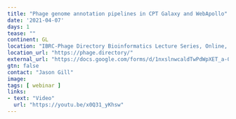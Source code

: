 ```yaml
---
title: "Phage genome annotation pipelines in CPT Galaxy and WebApollo"
date: '2021-04-07'
days: 1
tease: ""
continent: GL
location: "IBRC-Phage Directory Bioinformatics Lecture Series, Online, Global"
location_url: "https://phage.directory/"
external_url: "https://docs.google.com/forms/d/1nxslnwcaldTwPdWpXET_a-0M_RX8lhkLpSBtkVm0Ydc/viewform?edit_requested=true"
gtn: false
contact: "Jason Gill"
image:
tags: [ webinar ]
links:
- text: "Video"
  url: "https://youtu.be/x0Q31_yKhsw"
---
```

